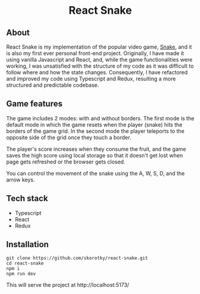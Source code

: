 
<h1 align="center">React Snake</h1>
<h2>About</h2>

React Snake is my implementation of the popular video game, [Snake](https://en.wikipedia.org/wiki/Snake_(video_game_genre)/), 
and it is also my first ever personal front-end project. Originally, I have made it using vanilla Javascript and React, and, while the game functionalities were working, 
I was unsatisfied with the structure of my code as it was difficult to follow where and how the state changes. Consequently, I have refactored and improved my code using Typescript and Redux, resulting a more structured and predictable codebase.

<h2>Game features</h2>

The game includes 2 modes: with and without borders. The first mode is the default mode in which the game resets when the player (snake) hits the borders of the game grid. In the second mode the player teleports to the opposite side of the grid once they touch a border. <br>

The player's score increases when they consume the fruit, and the game saves the high score using local storage so that it doesn't get lost when page gets refreshed or the browser gets closed.

You can control the movement of the snake using the A, W, S, D, and the arrow keys.
<h2>Tech stack</h2>

* Typescript
* React
* Redux

<h2>Installation</h2>

```git clone https://github.com/skorotky/react-snake.git``` <br>
```cd react-snake``` <br>
```npm i``` <br>
```npm run dev``` <br>

This will serve the project at http://localhost:5173/
